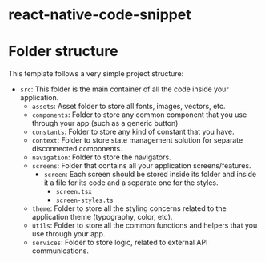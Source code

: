 # react-native-code-snippet
# Folder structure

This template follows a very simple project structure:

- `src`: This folder is the main container of all the code inside your application.
  - `assets`: Asset folder to store all fonts, images, vectors, etc.
  - `components`: Folder to store any common component that you use through your app (such as a generic button)
  - `constants`: Folder to store any kind of constant that you have.
  - `context`: Folder to store state management solution for separate disconnected components.
  - `navigation`: Folder to store the navigators.
  - `screens`: Folder that contains all your application screens/features.
    - `screen`: Each screen should be stored inside its folder and inside it a file for its code and a separate one for the styles.
      - `screen.tsx`
      - `screen-styles.ts`
  - `theme`: Folder to store all the styling concerns related to the application theme (typography, color, etc).
  - `utils`: Folder to store all the common functions and helpers that you use through your app.
  - `services`: Folder to store logic, related to external API communications.
